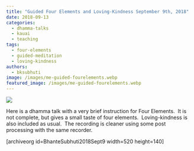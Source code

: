 ```yaml
---
title: "Guided Four Elements and Loving-Kindness September 9th, 2018"
date: 2018-09-13
categories: 
  - dhamma-talks
  - kauai
  - teaching
tags: 
  - four-elements
  - guided-meditation
  - loving-kindness
authors: 
  - bksubhuti
image: /images/me-guided-fourelements.webp
featured_image: /images/me-guided-fourelements.webp
---
```


[![](/images/me-guided-fourelements-725x1024.webp)](https://americanmonk.org/wp-content/uploads/2018/09/me-guided-fourelements.webp)

Here is a dhamma talk with a very brief instruction for Four Elements.  It is not complete, but gives a small taste of four elements.  Loving-kindness is also included as usual.  The recording is cleaner using some post processing with the same recorder.

\[archiveorg id=BhanteSubhuti2018Sept9 width=520 height=140\]